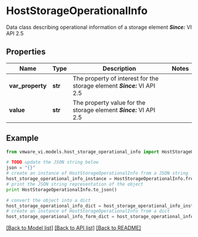 # HostStorageOperationalInfo

Data class describing operational information of a storage element  ***Since:*** VI API 2.5 

## Properties
Name | Type | Description | Notes
------------ | ------------- | ------------- | -------------
**var_property** | **str** | The property of interest for the storage element  ***Since:*** VI API 2.5  | 
**value** | **str** | The property value for the storage element  ***Since:*** VI API 2.5  | 

## Example

```python
from vmware_vi.models.host_storage_operational_info import HostStorageOperationalInfo

# TODO update the JSON string below
json = "{}"
# create an instance of HostStorageOperationalInfo from a JSON string
host_storage_operational_info_instance = HostStorageOperationalInfo.from_json(json)
# print the JSON string representation of the object
print HostStorageOperationalInfo.to_json()

# convert the object into a dict
host_storage_operational_info_dict = host_storage_operational_info_instance.to_dict()
# create an instance of HostStorageOperationalInfo from a dict
host_storage_operational_info_form_dict = host_storage_operational_info.from_dict(host_storage_operational_info_dict)
```
[[Back to Model list]](../README.md#documentation-for-models) [[Back to API list]](../README.md#documentation-for-api-endpoints) [[Back to README]](../README.md)



